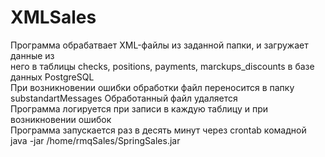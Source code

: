 # XMLSales
Программа обрабатвает XML-файлы из заданной папки, и загружает данные из <br>
него в таблицы checks, positions, payments, marckups_discounts в базе данных PostgreSQL <br>
При возникновении ошибки обработки файл переносится в папку substandartMessages 
Обработанный файл удаляется<br>
Программа логируется при записи в каждую таблицу и при возникновении ошибок<br>
Программа запускается раз в десять минут через crontab комадной java -jar /home/rmqSales/SpringSales.jar
